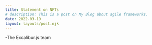 ```yaml
---
title: Statement on NFTs
# description: This is a post on My Blog about agile frameworks.
date: 2022-03-19
layout: layouts/post.njk
---
```




-The Excalibur.js team
